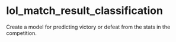 # lol_match_result_classification
Create a model for predicting victory or defeat from the stats in the competition.
